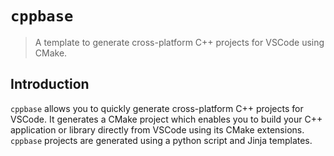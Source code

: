 # `cppbase`

> A template to generate cross-platform C++ projects for VSCode using CMake.

## Introduction

`cppbase` allows you to quickly generate cross-platform C++ projects for VSCode.
It generates a CMake project which enables you to build your C++ application or
library directly from VSCode using its CMake extensions. `cppbase` projects are
generated using a python script and Jinja templates.
